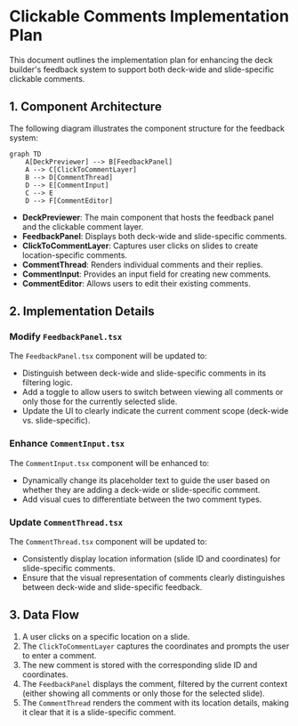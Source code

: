 # Clickable Comments Implementation Plan

This document outlines the implementation plan for enhancing the deck builder's feedback system to support both deck-wide and slide-specific clickable comments.

## 1. Component Architecture

The following diagram illustrates the component structure for the feedback system:

```mermaid
graph TD
    A[DeckPreviewer] --> B[FeedbackPanel]
    A --> C[ClickToCommentLayer]
    B --> D[CommentThread]
    D --> E[CommentInput]
    C --> E
    D --> F[CommentEditor]
```

- **DeckPreviewer**: The main component that hosts the feedback panel and the clickable comment layer.
- **FeedbackPanel**: Displays both deck-wide and slide-specific comments.
- **ClickToCommentLayer**: Captures user clicks on slides to create location-specific comments.
- **CommentThread**: Renders individual comments and their replies.
- **CommentInput**: Provides an input field for creating new comments.
- **CommentEditor**: Allows users to edit their existing comments.

## 2. Implementation Details

### Modify `FeedbackPanel.tsx`

The `FeedbackPanel.tsx` component will be updated to:
- Distinguish between deck-wide and slide-specific comments in its filtering logic.
- Add a toggle to allow users to switch between viewing all comments or only those for the currently selected slide.
- Update the UI to clearly indicate the current comment scope (deck-wide vs. slide-specific).

### Enhance `CommentInput.tsx`

The `CommentInput.tsx` component will be enhanced to:
- Dynamically change its placeholder text to guide the user based on whether they are adding a deck-wide or slide-specific comment.
- Add visual cues to differentiate between the two comment types.

### Update `CommentThread.tsx`

The `CommentThread.tsx` component will be updated to:
- Consistently display location information (slide ID and coordinates) for slide-specific comments.
- Ensure that the visual representation of comments clearly distinguishes between deck-wide and slide-specific feedback.

## 3. Data Flow

1.  A user clicks on a specific location on a slide.
2.  The `ClickToCommentLayer` captures the coordinates and prompts the user to enter a comment.
3.  The new comment is stored with the corresponding slide ID and coordinates.
4.  The `FeedbackPanel` displays the comment, filtered by the current context (either showing all comments or only those for the selected slide).
5.  The `CommentThread` renders the comment with its location details, making it clear that it is a slide-specific comment.
